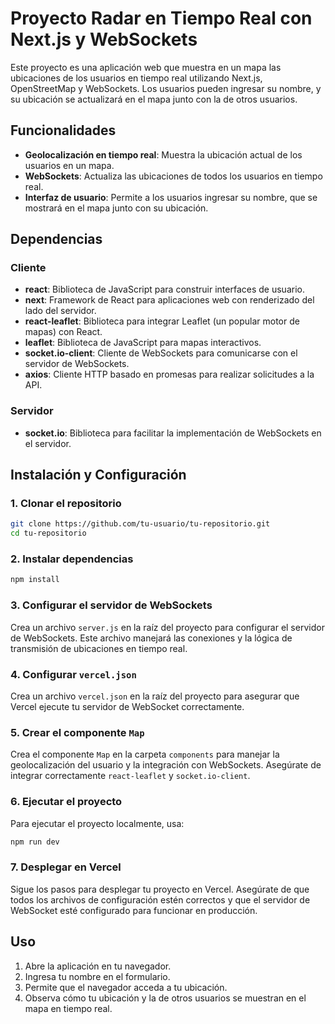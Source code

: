 # Proyecto Radar en Tiempo Real con Next.js y WebSockets

Este proyecto es una aplicación web que muestra en un mapa las ubicaciones de los usuarios en tiempo real utilizando Next.js, OpenStreetMap y WebSockets. Los usuarios pueden ingresar su nombre, y su ubicación se actualizará en el mapa junto con la de otros usuarios.

## Funcionalidades

- **Geolocalización en tiempo real**: Muestra la ubicación actual de los usuarios en un mapa.
- **WebSockets**: Actualiza las ubicaciones de todos los usuarios en tiempo real.
- **Interfaz de usuario**: Permite a los usuarios ingresar su nombre, que se mostrará en el mapa junto con su ubicación.

## Dependencias

### Cliente

- **react**: Biblioteca de JavaScript para construir interfaces de usuario.
- **next**: Framework de React para aplicaciones web con renderizado del lado del servidor.
- **react-leaflet**: Biblioteca para integrar Leaflet (un popular motor de mapas) con React.
- **leaflet**: Biblioteca de JavaScript para mapas interactivos.
- **socket.io-client**: Cliente de WebSockets para comunicarse con el servidor de WebSockets.
- **axios**: Cliente HTTP basado en promesas para realizar solicitudes a la API.

### Servidor

- **socket.io**: Biblioteca para facilitar la implementación de WebSockets en el servidor.

## Instalación y Configuración

### 1. Clonar el repositorio

```bash
git clone https://github.com/tu-usuario/tu-repositorio.git
cd tu-repositorio
```

### 2. Instalar dependencias

```bash
npm install
```

### 3. Configurar el servidor de WebSockets

Crea un archivo `server.js` en la raíz del proyecto para configurar el servidor de WebSockets. Este archivo manejará las conexiones y la lógica de transmisión de ubicaciones en tiempo real.

### 4. Configurar `vercel.json`

Crea un archivo `vercel.json` en la raíz del proyecto para asegurar que Vercel ejecute tu servidor de WebSocket correctamente.

### 5. Crear el componente `Map`

Crea el componente `Map` en la carpeta `components` para manejar la geolocalización del usuario y la integración con WebSockets. Asegúrate de integrar correctamente `react-leaflet` y `socket.io-client`.

### 6. Ejecutar el proyecto

Para ejecutar el proyecto localmente, usa:

```bash
npm run dev
```

### 7. Desplegar en Vercel

Sigue los pasos para desplegar tu proyecto en Vercel. Asegúrate de que todos los archivos de configuración estén correctos y que el servidor de WebSocket esté configurado para funcionar en producción.

## Uso

1. Abre la aplicación en tu navegador.
2. Ingresa tu nombre en el formulario.
3. Permite que el navegador acceda a tu ubicación.
4. Observa cómo tu ubicación y la de otros usuarios se muestran en el mapa en tiempo real.



